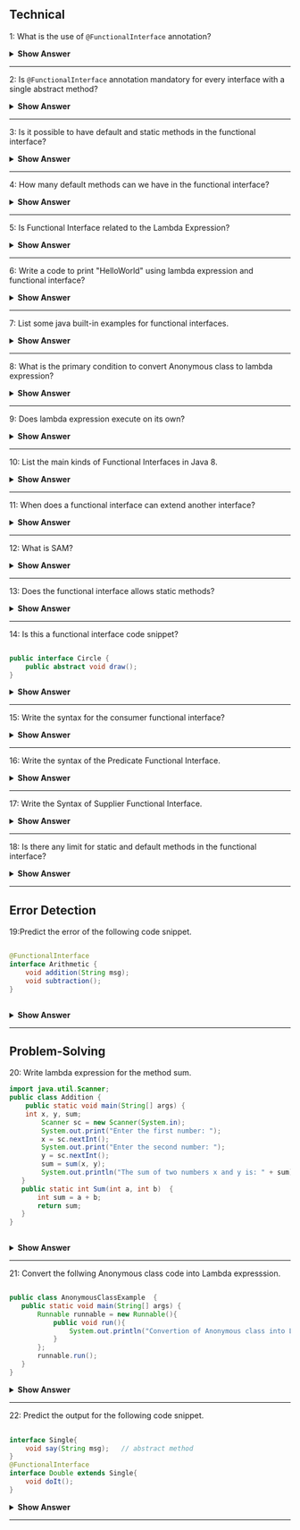 ## Technical
1: What is the use of `@FunctionalInterface` annotation?

<details>
	<summary><b> Show Answer</b></summary>
	If an interface annotated with <code>@FunctionalInterface</code>, java complier ensures that interface has only one abstract method.
</details>

---

 2:  Is `@FunctionalInterface` annotation mandatory for every interface with a single abstract method?
 <details>
	<summary><b>Show Answer</b></summary>
	No.
	<details><summary><b>Explanation</b></summary>
	Not necessarily because the compiler will consider it as a functional interface when it has only one abstract method. 
	</details>
</details>

---

3: Is it possible to have default and static methods in the functional interface?

 <details><summary><b> Show Answer</b></summary>
 	Yes
	<details><summary><b>Explanation</b></summary>
	 We can have any number of default and static methods but can contain only one abstract method. 
 </details>
</details>

---

4: How many default methods can we have in the functional interface?

 <details><summary><b>Show Answer</b></summary>
 	A functional interface can have any number of default methods with only one abstract method.
</details>
 
 ---

5: Is Functional Interface related to the Lambda Expression?

 <details><summary><b>Show Answer</b></summary>
	Yes
	<details><summary><b>Explanation</b></summary>
		The functional interface has been introduced in Java 8 to support the lambda expression, lambda expression is the instance of a functional interface.
	</details>
</details>
 
 ---

6: Write a code to print "HelloWorld" using lambda expression and functional interface?

<details>
<summary><b>Show Answer</b></summary>
	
```java
@FunctionalInterface
interface Greetings {
	void greet();
}
public class test {
	public static void main(String[] args) {
		Greetings g = () -> System.out.println("HelloWorld");
		g.greet(); // Output: HelloWorld
	}
} 
```
<details> <summary><b>Explanation</b></summary>
<li>Create a functional interface, <code>Greeting</code> with <code>greet</code> as one abstract method</li>
		<li>In main method, provide <code>greet</code> method definition using lambda expression </li>
			<li>Print <b>HelloWorld</b> by calling <code>g.greet()</code></li>
	</details>
</details>

---

7: List some java built-in examples for functional interfaces.

<details><summary><b>Show Answer</b></summary>

- Runnable - Used in Multithreading , which has run() method    
- Callable - Used to wrap a text and pass to a thread , which has call() method
- Comparable - Used to compare between the objects in the class, which has compareTo() method
</details>

---

8: What is the  primary condition to convert Anonymous class to lambda expression? 

<details><summary><b>Show Answer</b></summary>

- The Anonymous classes should have only one abstract method so that it can be converted into lambda expression.
- Functional interface is implemented using lambda expression. which is also called as SAM(Single Abstract Method)
</details>

---

9: Does lambda expression execute on its own? 

<details><summary><b>Show Answer</b></summary>
	
No.

<details><summary><b>Explanation</b></summary>
	
It is used to implement a method defined by a functional interface.

</details>
	
	
</details>

---

10: List the main kinds of Functional Interfaces in Java 8.

<details><summary><b>Show Answer</b></summary>

- Consumer - which takes only one argument
- Predicate - which takes one argument and returns the result as a boolean value
- Supplier - which does not take any arguments and returns a single result.
- Function - which receives an argument and returns the result based on the processing

</details>

---

11: When does a functional interface can extend another interface?

<details><summary><b>Show Answer</b></summary>

- A functional interface can extend the interface only when there are no abstract methods in it.
- If it has an abstract method then it will be an invalid functional interface.

</details>

---

12: What is SAM?

<details><summary><b>Show Answer</b></summary>
 
- SAM means Single Abstract Method.
- Which is also called functional interfaces, having only one abstract method and multiple default methods.
</details>

---

13: Does the functional interface allows static methods?

<details><summary><b>Show Answer</b></summary>
JDK 8 allows static methods in the interface, before this only
one abstract method is allowed in functional interface </details>

---

14: Is this a functional interface code snippet?

``` java

public interface Circle {
    public abstract void draw();
}
```
<details><summary><b>Show Answer</b></summary>
	
Yes

	
<details><summary><b>Explanation</b></summary>
	
This is a functional interface, since there is only one abstract method
	
</details>
	

</details>

---

15: Write the syntax for the consumer functional interface?

<details><summary><b>Show Answer</b></summary>

``` java

Consumer<Integer> consumer = (value) -> System.out.println(value);
	
```

	
<details><summary><b>Explanation</b></summary>
	
-  which accepts only one argument and has no return value. 

</details>

</details>
	
---

16: Write the syntax of the Predicate Functional Interface.
	
<details><summary><b>Show Answer</b></summary>

``` java
	
public interface Predicate<T> {
    boolean test(T t);
}
	
```
	
	
<details><summary><b>Explanation</b></summary>
	
- a function that accepts an argument and returns a boolean value as an answer

</details>
	

</details>

---

17: Write the Syntax of Supplier Functional Interface.

<details><summary><b>Show Answer</b></summary>

``` java
	
@FunctionalInterface
public interface Supplier<T>{
    //returns the specific result 
    T get();
}
```

<details><summary><b>Explanation</b></summary>

- which does not take any input or argument and yet returns a single output. 

</details>
	
</details>
	

---
	
18: Is there any limit for static and default methods in the functional interface?

<details><summary><b>Show Answer</b></summary>

- No.
	
	
<details><summary><b>Explanation</b></summary>
	
- We can add any number of static and default methods in the functional interface in java 8.

</details>

</details>
	
---

## Error Detection
	
 19:Predict the error of the following code snippet.
 
``` java  

@FunctionalInterface
interface Arithmetic {  
    void addition(String msg);  
    void subtraction();
}
	
```
	
<details><summary><b>Show Answer</b></summary>
	
It will throw a compile time error that Arithmetic is not a functional interface, since it has 2 abstract methods.
	
</details>

---
	
## Problem-Solving
	
20: Write lambda expression for the method sum.
	
``` java
import java.util.Scanner;  
public class Addition {
    public static void main(String[] args) {
    int x, y, sum;  
        Scanner sc = new Scanner(System.in);  
        System.out.print("Enter the first number: ");  
        x = sc.nextInt();  
        System.out.print("Enter the second number: ");  
        y = sc.nextInt();  
        sum = sum(x, y);  
        System.out.println("The sum of two numbers x and y is: " + sum); 
   } 
   public static int Sum(int a, int b)  {  
       int sum = a + b;  
       return sum;  
   }  
}
	
```

<details><summary><b>Show Answer</b></summary>
	

``` java

public class Main{ 
     public static void main(String args[]){ 
         Sum sum = (a,b) -> a+b;
         System.out.print(sum.add(2,3));  
    }  
}  
interface Sum{
    int add(int a, int b);
}
	
```


<details><summary><b>Explanation</b></summary>

-  A lambda expression is a short block of code that takes in parameters and returns a value. Which is similar to methods, but they do not need a name(Function name) and they can be implemented right in the body of a method.
	
</details>

</details>
	
---
	
21: Convert the follwing Anonymous class code into Lambda expresssion.
 

 ``` java

 public class AnonymousClassExample  {
    public static void main(String[] args) {
        Runnable runnable = new Runnable(){
            public void run(){
                System.out.println("Convertion of Anonymous class into Lamda");
            }
        };
        runnable.run();
    }
}
```
<details><summary><b>Show Answer</b></summary>


``` java

public class AnonymousClassExample {
    public static void main(String[] args) {
        Runnable runnable = () -> {
            System.out.println("Convertion of Anonymous class into Lamda");
        };
        runnable.run();
    }
}
	
```
	
	
<details><summary><b>Explanation</b></summary>
	
 - Functional interface can be instantiated using lambda expression instead of AnonymousClass. 
 - It can reduce the lines of code. 
	
 </details>

</details>

 ---

22: Predict the output for the following code snippet.
	
``` java
	
interface Single{  
    void say(String msg);   // abstract method  
}  
@FunctionalInterface  
interface Double extends Single{  
    void doIt();  
}
```

<details><summary><b>Show Answer</b></summary>

- It will throw a compile time error

- When a functional interface extends another interface it should not contain any abstract methods.

</details>
	
---





